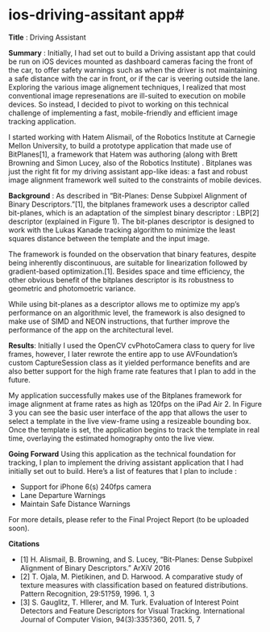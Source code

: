 # ios-driving-assitant app#

**Title** : Driving Assistant

**Summary** :
Initially, I had set out to build a Driving assistant app that could be run on iOS devices mounted as dashboard cameras facing the front of the car, to offer safety warnings such as when the driver is not maintaining a safe distance with the car in front, or if the car is veering outside the lane. Exploring the various image alignement techniques, I realized that most conventional image represenations are ill-suited to execution on mobile devices. So instead, I decided to pivot to working on this technical challenge of implementing a fast, mobile-friendly and efficient image tracking application.

I started working with Hatem Alismail, of the Robotics Institute at Carnegie Mellon University, to build a prototype application that made use of BitPlanes[1], a framework that Hatem was authoring (along with Brett Browning and Simon Lucey, also of the Robotics Institute) . Bitplanes was just the right fit for my driving assistant app-like ideas: a fast and robust image alignment framework well suited to the constraints of mobile devices.


**Background** : 
As described in “Bit-Planes: Dense Subpixel Alignment of Binary Descriptors.”[1], the bitplanes framework uses a descriptor called bit-planes, which is an adaptation of the simplest binary descriptor : LBP[2] descriptor (explained in Figure 1). The bit-planes descriptor is designed to work with the Lukas Kanade tracking algorithm to minimize the least squares distance between the template and the input image.

The framework is founded on the observation that binary features, despite being inherently discontinuous, are suitable for linearization followed by gradient-based optimization.[1]. Besides space and time efficiency, the other obvious benefit of the bitplanes descriptor is its robustness to geometric and photomoetric variance.

While using bit-planes as a descriptor allows me to optimize my app’s performance on an algorithmic level, the framework is also designed to make use of SIMD and NEON instructions, that further improve the performance of the app on the architectural level.

**Results**:
Initially I used the OpenCV cvPhotoCamera class to query for live frames, however, I later rewrote the entire app to use AVFoundation’s custom CaptureSession class as it yielded performance benefits and are also better support for the high frame rate features that I plan to add in the future.

My application successfully makes use of the Bitplanes framework for image alignment at frame rates as high as 120fps on the iPad Air 2. In Figure 3 you can see the basic user interface of the app that allows the user to select a template in the live view-frame using a resizeable bounding box. Once the template is set, the application begins to track the template in real time, overlaying the estimated homography onto the live view.

**Going Forward**
Using this application as the technical foundation for tracking, I plan to implement the driving assistant application that I had initially set out to build. Here’s a list of features that I plan to include :
- Support for iPhone 6(s) 240fps camera
- Lane Departure Warnings
- Maintain Safe Distance Warnings

For more details, please refer to the Final Project Report (to be uploaded soon).

**Citations**
- [1] H. Alismail, B. Browning, and S. Lucey, “Bit-Planes: Dense Subpixel Alignment of Binary Descriptors.” ArXiV 2016
- [2] T. Ojala, M. Pietikinen, and D. Harwood. A comparative study of texture measures with classification based on featured distributions. Pattern Recognition, 29:51?59, 1996. 1, 3
- [3] S. Gauglitz, T. Hllerer, and M. Turk. Evaluation of Interest Point Detectors and Feature Descriptors for Visual Tracking. International Journal of Computer Vision, 94(3):335?360, 2011. 5, 7
